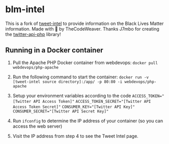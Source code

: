 # blm-intel
This is a fork of [tweet-intel](https://github.com/thecodeweaver/tweet-intel) to provide information on the Black Lives Matter information.
Made with 💙 by TheCodeWeaver.
Thanks J7mbo for creating the [twitter-api-php](https://github.com/J7mbo/twitter-api-php) library!

## Running in a Docker container
1. Pull the Apache PHP Docker container from webdevops: `docker pull webdevops/php-apache`
2. Run the following command to start the container: `docker run -v [tweet-intel source directory]:/app/ -p 80:80 -i webdevops/php-apache`
3. Setup your environment variables according to the code
`ACCESS_TOKEN="[Twitter API Access Token]"`
`ACCESS_TOKEN_SECRET="[Twitter API Access Token Secret]"`
`CONSUMER_KEY="[Twitter API Key]"`
`CONSUMER_SECRET="[Twitter API Secret Key]"`

3. Run `ifconfig` to determine the IP address of your container (so you can access the web server)
4. Visit the IP address from step 4 to see the Tweet Intel page.